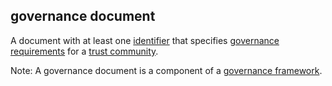 ## governance document

<p class="c8"><span>A document with at least one </span><span class="c2"><a class="c3" href="#h.u3bfehmj4ed3">identifier</a></span><span>&nbsp;that specifies </span><span class="c2"><a class="c3" href="#h.j4z5czk0dk8t">governance requirements</a></span><span>&nbsp;for a </span><span class="c2"><a class="c3" href="#h.a9l3odcb1s29">trust community</a></span><span>. </span></p><p class="c8"><span>Note: A governance document is a component of a </span><span class="c2"><a class="c3" href="#h.2x05z0r097mn">governance framework</a></span><span class="c0">.</span></p>

